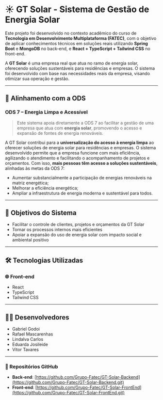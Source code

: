 # ☀️ GT Solar - Sistema de Gestão de Energia Solar

Este projeto foi desenvolvido no contexto acadêmico do curso de **Tecnologia em Desenvolvimento Multiplataforma (FATEC)**, com o objetivo de aplicar conhecimentos técnicos em soluções reais utilizando **Spring Boot** e **MongoDB** no back-end, e **React + TypeScript + Tailwind CSS** no front-end.

A **GT Solar** é uma empresa real que atua no ramo de energia solar, oferecendo soluções sustentáveis para residências e empresas. O sistema foi desenvolvido com base nas necessidades reais da empresa, visando otimizar sua operação e gestão.

---

## 🌱 Alinhamento com a ODS

### ODS 7 – Energia Limpa e Acessível

> Este sistema apoia diretamente a ODS 7 ao facilitar a gestão de uma empresa que atua com **energia solar**, promovendo o acesso e expansão de fontes de energia renováveis.

A GT Solar contribui para a **universalização do acesso à energia limpa** ao oferecer soluções de energia solar para residências e empresas. O sistema desenvolvido permite que a empresa funcione com mais eficiência, agilizando o atendimento e facilitando o acompanhamento de projetos e orçamentos. Com isso, **mais pessoas têm acesso a soluções sustentáveis**, alinhadas às metas da ODS 7:

- Aumentar substancialmente a participação de energias renováveis na matriz energética;
- Melhorar a eficiência energética;
- Ampliar a infraestrutura de energia moderna e sustentável para todos.

---

## 🎯 Objetivos do Sistema

- Facilitar o controle de clientes, projetos e orçamentos da GT Solar
- Tornar os processos internos mais eficientes
- Apoiar a expansão do uso de energia solar com impacto social e ambiental positivo
---

## 🛠 Tecnologias Utilizadas

### 🌐 Front-end
- React  
- TypeScript  
- Tailwind CSS  

---

## 👨‍💻 Desenvolvedores

- Gabriel Godoi   
- Rafael Mascarenhas
- Lindalva Carlos
- Eduarda Josileide
- Vitor Tavares

---

### 🔗 Repositórios GitHub

- **Back-end**: [https://github.com/Grupo-Fatec/GT-Solar-Backend](https://github.com/Grupo-Fatec/GT-Solar-Backend.git)  
- **Front-end**: [https://github.com/Grupo-Fatec/GT-Solar-FrontEnd](https://github.com/Grupo-Fatec/GT-Solar-FrontEnd.git)
